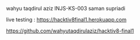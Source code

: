 wahyu taqdirul aziz INJS-KS-003
saman supriadi

live testing : https://hacktiv8final1.herokuapp.com

https://github.com/wahyutaqdirulaziz/hacktiv8-final1